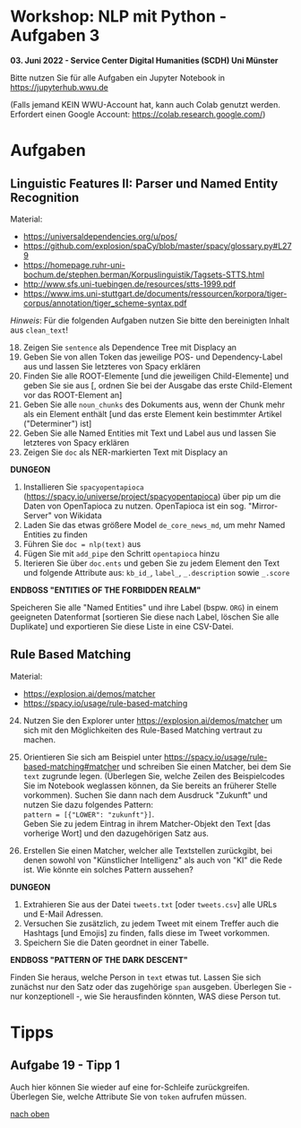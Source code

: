 # Workshop: NLP mit Python - Aufgaben 3

**03. Juni 2022 - Service Center Digital Humanities (SCDH) Uni Münster**

Bitte nutzen Sie für alle Aufgaben ein Jupyter Notebook in 
https://jupyterhub.wwu.de  

(Falls jemand KEIN WWU-Account hat, kann auch Colab genutzt werden.
Erfordert einen Google Account: https://colab.research.google.com/)

# Aufgaben

## Linguistic Features II: Parser und Named Entity Recognition

Material:
* https://universaldependencies.org/u/pos/
* https://github.com/explosion/spaCy/blob/master/spacy/glossary.py#L279
* https://homepage.ruhr-uni-bochum.de/stephen.berman/Korpuslinguistik/Tagsets-STTS.html
* http://www.sfs.uni-tuebingen.de/resources/stts-1999.pdf
* https://www.ims.uni-stuttgart.de/documents/ressourcen/korpora/tiger-corpus/annotation/tiger_scheme-syntax.pdf

_Hinweis_: Für die folgenden Aufgaben nutzen Sie bitte den bereinigten Inhalt aus `clean_text`!

18. Zeigen Sie `sentence` als Dependence Tree mit Displacy an
19. Geben Sie von allen Token das jeweilige POS- und Dependency-Label aus und lassen Sie letzteres von Spacy erklären
20. Finden Sie alle ROOT-Elemente [und die jeweiligen Child-Elemente] und geben Sie sie aus [, ordnen Sie bei der Ausgabe das erste Child-Element vor das ROOT-Element an]
21. Geben Sie alle `noun_chunks` des Dokuments aus, wenn der Chunk mehr als ein Element enthält [und das erste Element kein bestimmter Artikel ("Determiner") ist]
22. Geben Sie alle Named Entities mit Text und Label aus und lassen Sie letzteres von Spacy erklären
23. Zeigen Sie `doc` als NER-markierten Text mit Displacy an

**DUNGEON**

1. Installieren Sie `spacyopentapioca` (https://spacy.io/universe/project/spacyopentapioca) über pip um die Daten von OpenTapioca zu nutzen. OpenTapioca ist ein sog. "Mirror-Server" von Wikidata
2. Laden Sie das etwas größere Model `de_core_news_md`, um mehr Named Entities zu finden
3. Führen Sie `doc = nlp(text)` aus
4. Fügen Sie mit `add_pipe` den Schritt `opentapioca` hinzu
5. Iterieren Sie über `doc.ents` und geben Sie zu jedem Element den Text und folgende Attribute aus: `kb_id_`, `label_`, `_.description` sowie `_.score`

**ENDBOSS "ENTITIES OF THE FORBIDDEN REALM"**

Speicheren Sie alle "Named Entities" und ihre Label (bspw. `ORG`) in einem geeigneten Datenformat [sortieren Sie diese nach Label, löschen Sie alle Duplikate] und exportieren Sie diese Liste in eine CSV-Datei.

## Rule Based Matching

Material:
* https://explosion.ai/demos/matcher
* https://spacy.io/usage/rule-based-matching

24. Nutzen Sie den Explorer unter https://explosion.ai/demos/matcher um sich mit den Möglichkeiten des Rule-Based Matching vertraut zu machen.
25. Orientieren Sie sich am Beispiel unter https://spacy.io/usage/rule-based-matching#matcher und schreiben Sie einen Matcher, bei dem Sie `text` zugrunde legen. (Überlegen Sie, welche Zeilen des Beispielcodes Sie im Notebook weglassen können, da Sie bereits an früherer Stelle vorkommen). Suchen Sie dann nach dem Ausdruck "Zukunft" und nutzen Sie dazu folgendes Pattern:  
`pattern = [{"LOWER": "zukunft"}]`.  
Geben Sie zu jedem Eintrag in ihrem Matcher-Objekt den Text [das vorherige Wort] und den dazugehörigen Satz aus.

26. Erstellen Sie einen Matcher, welcher alle Textstellen zurückgibt, bei denen sowohl von "Künstlicher Intelligenz" als auch von "KI" die Rede ist. Wie könnte ein solches Pattern aussehen?

**DUNGEON**

1. Extrahieren Sie aus der Datei `tweets.txt` [oder `tweets.csv`] alle URLs und E-Mail Adressen.
2. Versuchen Sie zusätzlich, zu jedem Tweet mit einem Treffer auch die Hashtags [und Emojis] zu finden, falls diese im Tweet vorkommen.
3. Speichern Sie die Daten geordnet in einer Tabelle.

**ENDBOSS "PATTERN OF THE DARK DESCENT"**

Finden Sie heraus, welche Person in `text` etwas tut. Lassen Sie sich zunächst nur den Satz oder das zugehörige `span` ausgeben. Überlegen Sie - nur konzeptionell -, wie Sie herausfinden könnten, WAS diese Person tut.

# Tipps 

## Aufgabe 19 - Tipp 1

Auch hier können Sie wieder auf eine for-Schleife zurückgreifen.  
Überlegen Sie, welche Attribute Sie von `token` aufrufen müssen.

[nach oben](#Linguistic-Features-II-Parser-und-Named-Entity-Recognition)
<div style="height: 100vh"></div>

## Aufgabe 19 - Tipp 2

Sie können der Funktion `spacy.explain()` einen String übergeben, der beschrieben werden soll.  
Das Dependency-Attribut gibt einen solchen String zurück, z.B. `VBZ`.

[nach oben](#Linguistic-Features-II-Parser-und-Named-Entity-Recognition)
<div style="height: 100vh"></div>

## Aufgabe 20 - Tipp 1

Erstellen Sie zunächst wieder eine leere Liste, die sie in Ihrer for-Schleife befüllen, wenn die gesuchte Bedingung zutrifft.

Für die erweiterte Version: Sie bekomme alle "Kinder" eines Tokens über das Atribut `children`. Es ist sinnvoll zu prüfen, ob im Attribut `children` überhaupt Einträge vorhanden sind. Überlegen Sie, wie sie die Länge dieses Datentyps prüfen können.

[nach oben](#Linguistic-Features-II-Parser-und-Named-Entity-Recognition)
<div style="height: 100vh"></div>

## Aufgabe 20 - Tipp 2

Als Bedingung definieren wir hier, dass das Dependency-Attribut von `token` gleich dem String `ROOT` ist.

Für die erweiterte Version: Sie müssen den Inhalt des Attributs `children` zunächst in eine Liste umwandeln. Prüfen Sie mit `len()`, ob sich überhaupt Einträge in dieser Liste befinden.

Für die Anordnung der Ausgabe, denken Sie daran, dass Sie mit `print()` auch mehrere Werte ausgeben können, z.B. `print(val_a,val_b)`

[nach oben](#Linguistic-Features-II-Parser-und-Named-Entity-Recognition)
<div style="height: 100vh"></div>

## Aufgabe 21 - Tipp 1

Nutzen Sie in Ihrer for-Schleife wieder einen if-Zweig. Das Attribut `noun_chunks` ist bereits eine iterierbare Liste.

Für die erweiterte Version: Sie prüfen zwei Strings auf Ungleichheit mit dem Operator `!=`.

[nach oben](#Linguistic-Features-II-Parser-und-Named-Entity-Recognition)
<div style="height: 100vh"></div>

## Aufgabe 22 - Tipp 1

Auch hier kommt wieder eine for-Schleife zum Einsatz. Die Entities liegen in `doc.ents`.

[nach oben](#Linguistic-Features-II-Parser-und-Named-Entity-Recognition)
<div style="height: 100vh"></div>

## Aufgabe 22 - Tipp 2

Sie können der Funktion `spacy.explain()` einen String übergeben, der beschrieben werden soll.  
Das Dependency-Attribut gibt einen solchen String zurück, z.B. `VBZ`.

[nach oben](#Linguistic-Features-II-Parser-und-Named-Entity-Recognition)
<div style="height: 100vh"></div>

## Aufgabe 23 - Tipp 1

Nutzen Sie `displacy.render()` und wählen sie als `style` den String "ent"

[nach oben](#Linguistic-Features-II-Parser-und-Named-Entity-Recognition)
<div style="height: 100vh"></div>

## Endboss "Entities" - Tipps

Die Entities liegen in `doc.ents`. Die Attribute davon finden Sie hier: https://spacy.io/api/doc#ents

Wenn Sie mit einer Liste arbeiten möchten, um ihre Wertepaare aus NER-Label und Text zu speichern, bietet sich das Tupel als Datenformat an.

Schauen Sie sich die Rubrik "Daten exportieren" im Infomaterial an.

Für die erweiterte Version: Suchen Sie nach "Duplikate entfernen" im Infomaterial und schauen Sie sich das Sortieren von Listen an.

[nach oben](#Linguistic-Features-II-Parser-und-Named-Entity-Recognition)
<div style="height: 100vh"></div>
